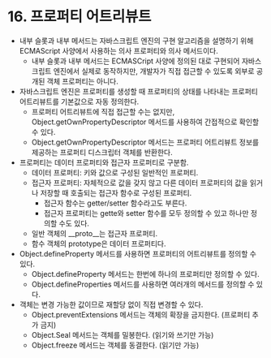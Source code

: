 # 16. 프로퍼티 어트리뷰트

- 내부 슬롯과 내부 메서드는 자바스크립트 엔진의 구현 알고리즘을 설명하기 위해 ECMAScript 사양에서 사용하는 의사 프로퍼티와 의사 메서드이다.
  - 내부 슬롯과 내부 메서드는 ECMASCript 사양에 정의된 대로 구현되어 자바스크립트 엔진에서 실제로 동작하지만, 개발자가 직접 접근할 수 있도록 외부로 공개된 객체 프로퍼티는 아니다.
- 자바스크립트 엔진은 프로퍼티를 생성할 때 프로퍼티의 상태를 나타내는 프로퍼티 어트리뷰트를 기본값으로 자동 정의한다.
  - 프로퍼티 어트리뷰트에 직접 접근할 수는 없지만, Object.getOwnPropertyDescriptor 메서드를 사용하여 간접적으로 확인할 수 있다.
  - Object.getOwnPropertyDescriptor 메서드는 프로퍼티 어트리뷰트 정보를 제공하는 프로퍼티 디스크립터 객체를 반환한다.
- 프로퍼티는 데이터 프로퍼티와 접근자 프로퍼티로 구분함.
  - 데이터 프로퍼티: 키와 값으로 구성된 일반적인 프로퍼티.
  - 접근자 프로퍼티: 자체적으로 값을 갖지 않고 다른 데이터 프로퍼티의 값을 읽거나 저장할 때 호출되는 접근자 함수로 구성된 프로퍼티.
    - 접근자 함수는 getter/setter 함수라고도 부른다.
    - 접근자 프로퍼티는 gette와 setter 함수를 모두 정의할 수 있고 하나만 정의할 수도 있다.
  - 일반 객체의 __proto__는 접근자 프로퍼티.
  - 함수 객체의 prototype은 데이터 프로퍼티다.
- Object.defineProperty 메서드를 사용하면 프로퍼티의 어트리뷰트를 정의할 수 있다.
  - Object.defineProperty 메서드는 한번에 하나의 프로퍼티만 정의할 수 있다.
  - Object.defineProperties 메서드를 사용하면 여러개의 메서드를 정의할 수 있다.
- 객체는 변경 가능한 값이므로 재할당 없이 직접 변경할 수 있다.
  - Object.preventExtensions 메서드는 객체의 확장을 금지한다. (프로퍼티 추가 금지)
  - Object.Seal 메서드는 객체를 밀봉한다. (읽기와 쓰기만 가능)
  - Object.freeze 메서드는 객체를 동결한다. (읽기만 가능)